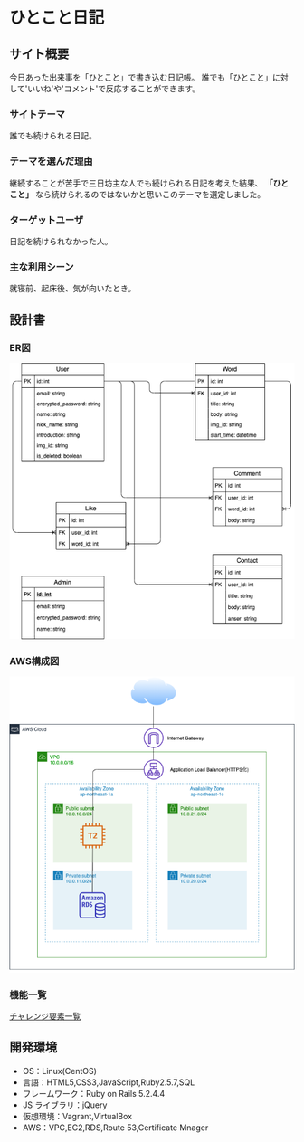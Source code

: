 # ひとこと日記

## サイト概要

今日あった出来事を「ひとこと」で書き込む日記帳。
誰でも「ひとこと」に対して'いいね'や'コメント'で反応することができます。

### サイトテーマ

誰でも続けられる日記。

### テーマを選んだ理由

継続することが苦手で三日坊主な人でも続けられる日記を考えた結果、
**「ひとこと」**
なら続けられるのではないかと思いこのテーマを選定しました。

### ターゲットユーザ

日記を続けられなかった人。

### 主な利用シーン

就寝前、起床後、気が向いたとき。

## 設計書

### ER図

![ER図](design/er.drawio.png)

### AWS構成図

![ER図](design/aws_design.png)

### 機能一覧

[チャレンジ要素一覧](https://docs.google.com/spreadsheets/d/1gAUX7nUgGQcHxTco8k9G9bPhlAolf_Xa7C8ZmYxR2YY/edit?usp=sharing)  

## 開発環境

- OS：Linux(CentOS)
- 言語：HTML5,CSS3,JavaScript,Ruby2.5.7,SQL
- フレームワーク：Ruby on Rails 5.2.4.4
- JS ライブラリ：jQuery
- 仮想環境：Vagrant,VirtualBox
- AWS：VPC,EC2,RDS,Route 53,Certificate Mnager

